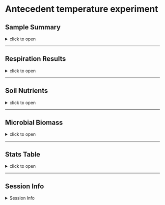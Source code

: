 Antecedent temperature experiment
================

## Sample Summary

<details>
<summary>
click to open
</summary>

Soils from northwest Alaska were homogenized and pre-incubated at -2 and
-6 degrees Celsius for three months after which they were incubated at
2,4,6,8,10 degrees Celsius for one week. After the week long incubation
soils were extracted using 0.5M K2SO4, and chloroform extracted to
measure microbial biomass and nutrient concentrations. Sub-samples were
also sent to PNNL for more comprehensive analysis of organic matter
using FTICR, NMR, GC-MS and LC-MS techniques. Lipidomics were also
performed to ascertain if there were any significant shifts lipids.

| Replicate | Pre.incubation | Incubation.ID | Incubation.temperauture | ID              | UUID                                 | X   |
|----------:|---------------:|:--------------|------------------------:|:----------------|:-------------------------------------|:----|
|         1 |             -2 | A             |                       2 | A-2-1           | 8656c258-a0e4-4755-81ed-f1d862112621 | NA  |
|         2 |             -2 | A             |                       2 | A-2-2           | 04cbe581-cd60-44ff-8322-e3c9d0f83b9b | NA  |
|         3 |             -2 | A             |                       2 | A-2-3           | 5476356e-c64f-4057-80c1-f75c811fd36e | NA  |
|         1 |             -6 | A             |                       2 | A-6-1           | 23e00139-06b9-4e24-9999-02f36c313389 | NA  |
|         2 |             -6 | A             |                       2 | A-6-2           | 0377bae3-d808-4dde-a8a3-9b68d5ef26de | NA  |
|         3 |             -6 | A             |                       2 | A-6-3           | 537028bc-b721-4650-9b07-7e9a120a86d5 | NA  |
|         1 |             -2 | B             |                       4 | B-2-1           | 440dba45-293d-4a1b-bd7e-25ab39357fa2 | NA  |
|         2 |             -2 | B             |                       4 | B-2-2           | 8245ad28-be7f-4252-a46d-5fd861c420f5 | NA  |
|         3 |             -2 | B             |                       4 | B-2-3           | 1d3baff5-e4c8-4a89-a6c1-8cff831fec47 | NA  |
|         1 |             -6 | B             |                       4 | B-6-1           | a045cdb7-4657-4366-ab08-a49b9c9780ae | NA  |
|         2 |             -6 | B             |                       4 | B-6-2           | ed8616cf-0423-43c6-a1dd-ec97431309c9 | NA  |
|         3 |             -6 | B             |                       4 | B-6-3           | 44e660ac-df81-410a-b264-e345291f1872 | NA  |
|         1 |             -2 | C             |                       6 | C-2-1           | dd528c4e-3d60-40c8-b3a6-accce911cbf9 | NA  |
|         2 |             -2 | C             |                       6 | C-2-2           | 3efde34c-2e51-4560-bfcb-164de36e563e | NA  |
|         3 |             -2 | C             |                       6 | C-2-3           | 96d60bed-37ab-4d96-818d-e43353b81425 | NA  |
|         1 |             -6 | C             |                       6 | C-6-1           | d8d73f99-589b-4559-97b6-107d71c0688c | NA  |
|         2 |             -6 | C             |                       6 | C-6-2           | fce12027-06e4-41d8-9c98-645c90cdf058 | NA  |
|         3 |             -6 | C             |                       6 | C-6-3           | 580e2f97-ae86-4b45-ae91-5f8be28d57f1 | NA  |
|         1 |             -2 | D             |                       8 | D-2-1           | a3edfe91-4286-4ded-9d74-6e59008a0f0b | NA  |
|         2 |             -2 | D             |                       8 | D-2-2           | 587708ea-5a51-49ee-b7b2-aaff43016145 | NA  |
|         3 |             -2 | D             |                       8 | D-2-3           | 571d8331-5027-49c6-9ee0-362ed7654dc5 | NA  |
|         1 |             -6 | D             |                       8 | D-6-1           | 48c5aae9-6684-4f19-bea2-28698eed6d5b | NA  |
|         2 |             -6 | D             |                       8 | D-6-2           | dc8d0e75-f57d-4236-9ef5-523c6bd7e2e1 | NA  |
|         3 |             -6 | D             |                       8 | D-6-3           | da4b7b0d-51ea-43e9-9db0-768352f0dc52 | NA  |
|         1 |             -2 | E             |                      10 | E-2-1           | 51bdcfb0-b98e-4b6d-9271-f857553c99ee | NA  |
|         2 |             -2 | E             |                      10 | E-2-2           | 1c00ea1c-ab85-41b9-9713-7f74f1aaa2fb | NA  |
|         3 |             -2 | E             |                      10 | E-2-3           | 4270be4e-67fc-4f42-811c-bb85d271bf86 | NA  |
|         1 |             -6 | E             |                      10 | E-6-1           | a5f82baa-555e-48ef-bc79-8febae160345 | NA  |
|         2 |             -6 | E             |                      10 | E-6-2           | 3bac6092-7564-4731-8411-8b5f2df33f3f | NA  |
|         3 |             -6 | E             |                      10 | E-6-3           | cefe1d73-c95e-430f-a38a-130e61f11fc9 | NA  |
|         1 |             -2 | Pre           |                      -2 | Pre-2-1         | 0301b210-e061-4847-8236-55b4604e86b9 | NA  |
|         2 |             -2 | Pre           |                      -2 | Pre-2-2         | d07b9001-0b93-4a1a-92b7-70b238a58a2c | NA  |
|         3 |             -2 | Pre           |                      -2 | Pre-2-3         | 392fb7a7-e664-482e-90e7-87a2b5fbaa6e | NA  |
|         1 |             -6 | Pre           |                      -6 | Pre-6-1         | 504ecbd1-d7bc-4c8f-9ec9-1d345bff218d | NA  |
|         2 |             -6 | Pre           |                      -6 | Pre-6-2         | a389c91b-9593-4b0f-84e7-b911e099c3e3 | NA  |
|         3 |             -6 | Pre           |                      -6 | Pre-6-3         | dec78bde-1a26-4368-a537-5b480888b90b | NA  |
|        NA |             NA |               |                      NA | Source material | e6b98a07-c63b-47a7-b872-e99320205b34 | NA  |

</details>

------------------------------------------------------------------------

## Respiration Results

<details>
<summary>
click to open
</summary>

Respiration measurements were taken daily during the incubation using a
Li-850 bench top respiration unit. Below are the respiration rates for
each sample, as well as the calculates accumulative respiration
rates.linear models are also drawn in represented color, with 95%
confidence interval.

![](AntecedentTemp_report_files/figure-gfm/unnamed-chunk-1-1.png)<!-- -->![](AntecedentTemp_report_files/figure-gfm/unnamed-chunk-1-2.png)<!-- -->![](AntecedentTemp_report_files/figure-gfm/unnamed-chunk-1-3.png)<!-- -->![](AntecedentTemp_report_files/figure-gfm/unnamed-chunk-1-4.png)<!-- -->

</details>

------------------------------------------------------------------------

## Soil Nutrients

<details>
<summary>
click to open
</summary>

Soil K2SO4 extracts were utilized to measure ammonium, Nitrate, Total
free primary amines, phosphate, Total reducing sugars. Below are the
concentration data. An asterisks indicates a significant (p\<= 0.05)
difference in pre-incubation temperature.

![](AntecedentTemp_report_files/figure-gfm/unnamed-chunk-2-1.png)<!-- -->![](AntecedentTemp_report_files/figure-gfm/unnamed-chunk-2-2.png)<!-- -->
</details>

------------------------------------------------------------------------

## Microbial Biomass

<details>
<summary>
click to open
</summary>

Soil K2SO4 extracts were utilized to measure ammonium, Nitrate, Total
free primary amines, phosphate, Total reducing sugars. Below is the
concentration data.An asterisks indicates a significant (p\<= 0.05)
difference in pre-incubation temperature.

![](AntecedentTemp_report_files/figure-gfm/unnamed-chunk-3-1.png)<!-- -->![](AntecedentTemp_report_files/figure-gfm/unnamed-chunk-3-2.png)<!-- -->![](AntecedentTemp_report_files/figure-gfm/unnamed-chunk-3-3.png)<!-- -->
</details>

------------------------------------------------------------------------

## Stats Table

<details>
<summary>
click to open
</summary>

Respiration rates were assessed using a Linear Mixed-Effects Models (lme
function from package nlme). Incubation day, incubation temperature, and
preincubation temperature were all shown to be significant. See table
below for p-values. Microbial biomass, TRS, and nutrients from terminal
extractions were assessed for incubation temperatures using an anova
analysis with interaction effects. TRS showed significant variation with
Incubation temperature, pre-incubation temperature, and interaction.
Microbial biomass carbon also showed significant variation with
pre-incubation temperature, but not incubation temperature. All
nutrients had no significant variation.

    ## $`Respiration statistics: anova(lme(Res ~ JD2 + Inc_temp + pre_inc,random = ~1|Sample_ID))`
    ## 
    ## 
    ##                numDF   denDF      F-value     p-value
    ## ------------  ------  ------  -----------  ----------
    ## (Intercept)        1     149   673.355930   0.0000000
    ## JD2                1     149    40.135389   0.0000000
    ## Inc_temp           1      27    91.448720   0.0000000
    ## pre_inc            1      27     6.956082   0.0136884
    ## 
    ## $diffres
    ## 
    ## 
    ## Table: Difference in cumulative respiration between pre incubation temperatures
    ## 
    ##  Inc_temp         -6          -2       Diff
    ## ---------  ---------  ----------  ---------
    ##         2   105.8210    90.26896   15.55202
    ##         4   148.5354   131.09775   17.43764
    ##         6   184.5535   146.32651   38.22700
    ##         8   233.7851   188.78486   45.00021
    ##        10   333.6863   261.20783   72.47846
    ## 
    ## $LastRES_aov
    ##             Df Sum Sq Mean Sq F value   Pr(>F)    
    ## pre_inc      1  10682   10682   22.84 5.51e-05 ***
    ## Inc_temp     1 132694  132694  283.75 7.53e-16 ***
    ## Residuals   27  12627     468                     
    ## ---
    ## Signif. codes:  0 '***' 0.001 '**' 0.01 '*' 0.05 '.' 0.1 ' ' 1
    ## 
    ## $`ANOVA Nutrients and Microbial biomass: aov(conc ~ pre_inc*Inc_temp)`
    ## 
    ## 
    ## Table: Extraction ANOVA results
    ## 
    ## analyte   term                df          sumsq         meansq    statistic     p.value  asterisk 
    ## --------  -----------------  ---  -------------  -------------  -----------  ----------  ---------
    ## FTN       pre_inc              2   1.374035e+04   6.870176e+03    6.4166775   0.0061033  *        
    ## FTN       Inc_temp             5   4.117262e+03   8.234524e+02    0.7690965   0.5816130  NA       
    ## FTN       pre_inc:Inc_temp     5   1.826049e+03   3.652098e+02    0.3411024   0.8826260  NA       
    ## FTN       Residuals           23   2.462552e+04   1.070675e+03           NA          NA  NA       
    ## FTOC      pre_inc              2   7.359999e+04   3.680000e+04    4.7447137   0.0188294  *        
    ## FTOC      Inc_temp             5   1.137154e+05   2.274309e+04    2.9323218   0.0343222  *        
    ## FTOC      pre_inc:Inc_temp     5   3.894616e+04   7.789231e+03    1.0042847   0.4374559  NA       
    ## FTOC      Residuals           23   1.783880e+05   7.755999e+03           NA          NA  NA       
    ## MBC       pre_inc              2   1.202135e+05   6.010674e+04    5.1910967   0.0137863  *        
    ## MBC       Inc_temp             5   1.371886e+05   2.743773e+04    2.3696491   0.0712674  NA       
    ## MBC       pre_inc:Inc_temp     5   5.070313e+04   1.014063e+04    0.8757914   0.5126424  NA       
    ## MBC       Residuals           23   2.663127e+05   1.157881e+04           NA          NA  NA       
    ## MBN       pre_inc              2   7.126838e+03   3.563419e+03    2.8206592   0.0802510  NA       
    ## MBN       Inc_temp             5   2.074324e+03   4.148649e+02    0.3283903   0.8906130  NA       
    ## MBN       pre_inc:Inc_temp     5   3.892345e+03   7.784691e+02    0.6162048   0.6886524  NA       
    ## MBN       Residuals           23   2.905655e+04   1.263328e+03           NA          NA  NA       
    ## NH4       pre_inc              2   2.146117e+00   1.073059e+00    0.9493991   0.4016231  NA       
    ## NH4       Inc_temp             5   4.072849e+00   8.145698e-01    0.7206986   0.6146177  NA       
    ## NH4       pre_inc:Inc_temp     5   9.671207e-01   1.934241e-01    0.1711339   0.9706936  NA       
    ## NH4       Residuals           23   2.599576e+01   1.130250e+00           NA          NA  NA       
    ## NO3       pre_inc              2   2.242756e+02   1.121378e+02    2.9983485   0.0696405  NA       
    ## NO3       Inc_temp             5   2.223114e+02   4.446229e+01    1.1888359   0.3452741  NA       
    ## NO3       pre_inc:Inc_temp     5   6.752124e+01   1.350425e+01    0.3610776   0.8697562  NA       
    ## NO3       Residuals           23   8.601966e+02   3.739985e+01           NA          NA  NA       
    ## PO4       pre_inc              2   2.504600e-03   1.252300e-03    0.0597511   0.9421447  NA       
    ## PO4       Inc_temp             5   9.523150e-02   1.904630e-02    0.9087411   0.4925102  NA       
    ## PO4       pre_inc:Inc_temp     5   3.795490e-02   7.591000e-03    0.3621820   0.8690340  NA       
    ## PO4       Residuals           23   4.820571e-01   2.095900e-02           NA          NA  NA       
    ## TFPA      pre_inc              2   4.188969e+02   2.094485e+02    0.3780633   0.6893668  NA       
    ## TFPA      Inc_temp             5   6.149137e+03   1.229827e+03    2.2198899   0.0869289  NA       
    ## TFPA      pre_inc:Inc_temp     5   4.486744e+02   8.973488e+01    0.1619752   0.9739754  NA       
    ## TFPA      Residuals           23   1.274209e+04   5.540037e+02           NA          NA  NA       
    ## TN        pre_inc              2   9.744179e+03   4.872089e+03   23.0230379   0.0000032  *        
    ## TN        Inc_temp             5   5.353449e+02   1.070690e+02    0.5059540   0.7687186  NA       
    ## TN        pre_inc:Inc_temp     5   1.340024e+03   2.680048e+02    1.2664557   0.3118854  NA       
    ## TN        Residuals           23   4.867214e+03   2.116180e+02           NA          NA  NA       
    ## TOC       pre_inc              2   1.379211e+04   6.896054e+03    2.4475263   0.1087195  NA       
    ## TOC       Inc_temp             5   6.146780e+03   1.229356e+03    0.4363193   0.8185354  NA       
    ## TOC       pre_inc:Inc_temp     5   2.361653e+04   4.723305e+03    1.6763810   0.1803319  NA       
    ## TOC       Residuals           23   6.480389e+04   2.817561e+03           NA          NA  NA       
    ## TRS       pre_inc              2   1.448907e-01   7.244540e-02   42.0381109   0.0000000  *        
    ## TRS       Inc_temp             5   1.822171e-01   3.644340e-02   21.1471412   0.0000001  *        
    ## TRS       pre_inc:Inc_temp     5   1.165281e-01   2.330560e-02   13.5236326   0.0000033  *        
    ## TRS       Residuals           23   3.963650e-02   1.723300e-03           NA          NA  NA       
    ## 
    ## $all_aov
    ## 
    ## 
    ## analyte   Inc_temp   term       df          sumsq         meansq    statistic     p.value  asterisk   pre_inc 
    ## --------  ---------  --------  ---  -------------  -------------  -----------  ----------  ---------  --------
    ## FTN       10         pre_inc     1   9.704188e+02   9.704188e+02    1.0086673   0.3720485  NA         -2      
    ## FTN       2          pre_inc     1   5.529072e+01   5.529072e+01    0.0396834   0.8518172  NA         -2      
    ## FTN       4          pre_inc     1   2.986152e+02   2.986152e+02    0.2928154   0.6171500  NA         -2      
    ## FTN       6          pre_inc     1   1.113389e+03   1.113389e+03    1.1433392   0.3451813  NA         -2      
    ## FTN       8          pre_inc     1   1.696253e+01   1.696253e+01    0.0109344   0.9217523  NA         -2      
    ## FTN       Pre        pre_inc     1   1.127396e+03   1.127396e+03    2.3056970   0.2035151  NA         -2      
    ## FTOC      10         pre_inc     1   1.920856e+04   1.920856e+04    5.4031229   0.0807406  NA         -2      
    ## FTOC      2          pre_inc     1   6.554433e+03   6.554433e+03    3.2794098   0.1443938  NA         -2      
    ## FTOC      4          pre_inc     1   1.325938e+03   1.325938e+03    0.0680030   0.8071419  NA         -2      
    ## FTOC      6          pre_inc     1   4.974039e+04   4.974039e+04   15.9326006   0.0162437  *          -2      
    ## FTOC      8          pre_inc     1   1.637648e+04   1.637648e+04    1.1453960   0.3447969  NA         -2      
    ## FTOC      Pre        pre_inc     1   3.756575e+02   3.756575e+02    0.2937685   0.6165971  NA         -2      
    ## MBC       10         pre_inc     1   1.389823e+04   1.389823e+04    1.9848722   0.2316627  NA         -2      
    ## MBC       2          pre_inc     1   1.363457e+04   1.363457e+04    1.1527277   0.3434327  NA         -2      
    ## MBC       4          pre_inc     1   2.841043e+03   2.841043e+03    0.1145369   0.7520553  NA         -2      
    ## MBC       6          pre_inc     1   5.573124e+04   5.573124e+04   29.6434496   0.0055263  *          -2      
    ## MBC       8          pre_inc     1   7.862607e+04   7.862607e+04    3.8526903   0.1211613  NA         -2      
    ## MBC       Pre        pre_inc     1   3.431506e+01   3.431506e+01    0.0123831   0.9167550  NA         -2      
    ## MBN       10         pre_inc     1   1.233809e+03   1.233809e+03    1.2071428   0.3335874  NA         -2      
    ## MBN       2          pre_inc     1   2.139296e+03   2.139296e+03    1.2370392   0.3283795  NA         -2      
    ## MBN       4          pre_inc     1   8.822089e+02   8.822089e+02    1.2989685   0.3180166  NA         -2      
    ## MBN       6          pre_inc     1   2.730024e+03   2.730024e+03    4.7993456   0.0936146  NA         -2      
    ## MBN       8          pre_inc     1   1.983172e+02   1.983172e+02    0.1055512   0.7615490  NA         -2      
    ## MBN       Pre        pre_inc     1   2.234213e+03   2.234213e+03    1.4646347   0.2928175  NA         -2      
    ## NH4       10         pre_inc     1   5.683342e-01   5.683342e-01    0.2529979   0.6414052  NA         -2      
    ## NH4       2          pre_inc     1   7.612635e-01   7.612635e-01    1.5405192   0.2823559  NA         -2      
    ## NH4       4          pre_inc     1   2.492229e-01   2.492229e-01    0.2016086   0.6766778  NA         -2      
    ## NH4       6          pre_inc     1   4.177801e-01   4.177801e-01    0.3469364   0.5875093  NA         -2      
    ## NH4       8          pre_inc     1   1.263096e-01   1.263096e-01    0.1111304   0.7556028  NA         -2      
    ## NH4       Pre        pre_inc     1   1.099181e+00   1.099181e+00    1.4060443   0.3013391  NA         -2      
    ## NO3       10         pre_inc     1   1.141018e+01   1.141018e+01    0.4077239   0.5578544  NA         -2      
    ## NO3       2          pre_inc     1   1.038974e+01   1.038974e+01    0.2907553   0.6183494  NA         -2      
    ## NO3       4          pre_inc     1   2.983945e+01   2.983945e+01    0.6729559   0.4580939  NA         -2      
    ## NO3       6          pre_inc     1   1.554907e+02   1.554907e+02    1.8269956   0.2478633  NA         -2      
    ## NO3       8          pre_inc     1   7.607999e+00   7.607999e+00    0.4375319   0.5444752  NA         -2      
    ## NO3       Pre        pre_inc     1   4.723382e+00   4.723382e+00    0.3050063   0.6101664  NA         -2      
    ## PO4       10         pre_inc     1   1.171390e-02   1.171390e-02    0.3990182   0.5618972  NA         -2      
    ## PO4       2          pre_inc     1   9.147100e-03   9.147100e-03    0.2682536   0.6318337  NA         -2      
    ## PO4       4          pre_inc     1   2.241500e-03   2.241500e-03    0.2457036   0.6461146  NA         -2      
    ## PO4       6          pre_inc     1   5.686900e-03   5.686900e-03    0.4691925   0.5309901  NA         -2      
    ## PO4       8          pre_inc     1   8.714200e-03   8.714200e-03    0.2531989   0.6412767  NA         -2      
    ## PO4       Pre        pre_inc     1   4.029000e-03   4.029000e-03    0.2752604   0.6275571  NA         -2      
    ## TFPA      10         pre_inc     1   1.002549e+02   1.002549e+02    0.1521958   0.7163292  NA         -2      
    ## TFPA      2          pre_inc     1   1.354703e+02   1.354703e+02    0.3576545   0.5820257  NA         -2      
    ## TFPA      4          pre_inc     1   5.460927e+01   5.460927e+01    0.1153671   0.7511998  NA         -2      
    ## TFPA      6          pre_inc     1   1.749194e+01   1.749194e+01    0.0150410   0.9083058  NA         -2      
    ## TFPA      8          pre_inc     1   1.527346e+02   1.527346e+02    0.7731629   0.4288928  NA         -2      
    ## TFPA      Pre        pre_inc     1   3.533799e+01   3.533799e+01    0.0420384   0.8475575  NA         -2      
    ## TN        10         pre_inc     1   1.579319e+01   1.579319e+01    0.1152980   0.7512709  NA         -2      
    ## TN        2          pre_inc     1   1.506740e+03   1.506740e+03   48.1175133   0.0022680  *          -2      
    ## TN        4          pre_inc     1   1.542940e+02   1.542940e+02    1.8952615   0.2406422  NA         -2      
    ## TN        6          pre_inc     1   3.565357e+02   3.565357e+02    0.9268975   0.3901903  NA         -2      
    ## TN        8          pre_inc     1   9.928019e+01   9.928019e+01    1.1578896   0.3424777  NA         -2      
    ## TN        Pre        pre_inc     1   1.874366e+02   1.874366e+02    0.5665436   0.4935086  NA         -2      
    ## TOC       10         pre_inc     1   4.286625e+02   4.286625e+02    0.1547583   0.7140965  NA         -2      
    ## TOC       2          pre_inc     1   1.282193e+03   1.282193e+03    0.2382082   0.6510487  NA         -2      
    ## TOC       4          pre_inc     1   8.048758e+03   8.048758e+03    3.0385624   0.1562622  NA         -2      
    ## TOC       6          pre_inc     1   1.702795e+02   1.702795e+02    0.0639856   0.8127719  NA         -2      
    ## TOC       8          pre_inc     1   2.323575e+04   2.323575e+04   12.0526479   0.0255442  *          -2      
    ## TOC       Pre        pre_inc     1   1.828979e+02   1.828979e+02    0.1837768   0.6902250  NA         -2      
    ## TRS       10         pre_inc     1   2.307700e-03   2.307700e-03    3.5962040   0.1307860  NA         -2      
    ## TRS       2          pre_inc     1   4.489800e-03   4.489800e-03    3.6300889   0.1294484  NA         -2      
    ## TRS       4          pre_inc     1   9.825300e-03   9.825300e-03    1.7912618   0.2517831  NA         -2      
    ## TRS       6          pre_inc     1   1.962000e-03   1.962000e-03    3.2171051   0.1473268  NA         -2      
    ## TRS       8          pre_inc     1   3.718600e-03   3.718600e-03    3.3399134   0.1416310  NA         -2      
    ## TRS       Pre        pre_inc     1   1.403133e-01   1.403133e-01   18.1841703   0.0130091  *          -2      
    ## 
    ## $Dunnett_label_all
    ## 
    ## 
    ## Table: Dunnett test results comparing T0 and pre incubations to all
    ## 
    ## analyte   pre_inc     Incubation.ID         pval  pre   Inc_temp 
    ## --------  ----------  --------------  ----------  ----  ---------
    ## FTN       -2 vs pre   A                0.9979413        2        
    ## FTN       -2 vs pre   B                0.7681905        4        
    ## FTN       -2 vs pre   C                0.6760819        6        
    ## FTN       -2 vs pre   D                0.9965021        8        
    ## FTN       -2 vs pre   E                0.9980328        10       
    ## FTN       -6 vs pre   A                0.6560239        2        
    ## FTN       -6 vs pre   B                0.3715264        4        
    ## FTN       -6 vs pre   C                0.5832674        6        
    ## FTN       -6 vs pre   D                0.4015405        8        
    ## FTN       -6 vs pre   E                0.9914342        10       
    ## FTN       -2 vs T0    A                0.0011579  *     2        
    ## FTN       -2 vs T0    B                0.0001090  *     4        
    ## FTN       -2 vs T0    C                0.0001265  *     6        
    ## FTN       -2 vs T0    D                0.0005455  *     8        
    ## FTN       -2 vs T0    E                0.0043965  *     10       
    ## FTN       -2 vs T0    Pre              0.0153008  *     Pre      
    ## FTN       -6 vs T0    A                0.0010798  *     2        
    ## FTN       -6 vs T0    B                0.0001303  *     4        
    ## FTN       -6 vs T0    C                0.0001549  *     6        
    ## FTN       -6 vs T0    D                0.0004764  *     8        
    ## FTN       -6 vs T0    E                0.0044290  *     10       
    ## FTN       -6 vs T0    Pre              0.0153128  *     Pre      
    ## FTOC      -2 vs pre   A                0.7962177        2        
    ## FTOC      -2 vs pre   B                0.8238421        4        
    ## FTOC      -2 vs pre   C                0.0440257  *     6        
    ## FTOC      -2 vs pre   D                0.1579983        8        
    ## FTOC      -2 vs pre   E                0.9916722        10       
    ## FTOC      -6 vs pre   A                0.9987342        2        
    ## FTOC      -6 vs pre   B                0.3868210        4        
    ## FTOC      -6 vs pre   C                0.9369373        6        
    ## FTOC      -6 vs pre   D                0.7574021        8        
    ## FTOC      -6 vs pre   E                0.7739932        10       
    ## FTOC      -2 vs T0    A                0.7717669        2        
    ## FTOC      -2 vs T0    B                0.2918679        4        
    ## FTOC      -2 vs T0    C                0.0793810        6        
    ## FTOC      -2 vs T0    D                0.1314621        8        
    ## FTOC      -2 vs T0    E                1.0000000        10       
    ## FTOC      -2 vs T0    Pre              0.9994284        Pre      
    ## FTOC      -6 vs T0    A                0.7717901        2        
    ## FTOC      -6 vs T0    B                0.2922484        4        
    ## FTOC      -6 vs T0    C                0.0793801        6        
    ## FTOC      -6 vs T0    D                0.1314310        8        
    ## FTOC      -6 vs T0    E                1.0000000        10       
    ## FTOC      -6 vs T0    Pre              0.9994286        Pre      
    ## MBC       -2 vs pre   A                0.7994171        2        
    ## MBC       -2 vs pre   B                0.5890417        4        
    ## MBC       -2 vs pre   C                0.1497852        6        
    ## MBC       -2 vs pre   D                0.0716158        8        
    ## MBC       -2 vs pre   E                0.9972871        10       
    ## MBC       -6 vs pre   A                1.0000000        2        
    ## MBC       -6 vs pre   B                0.7529607        4        
    ## MBC       -6 vs pre   C                0.9976522        6        
    ## MBC       -6 vs pre   D                0.9946301        8        
    ## MBC       -6 vs pre   E                0.8993364        10       
    ## MBC       -2 vs T0    A                0.9736075        2        
    ## MBC       -2 vs T0    B                0.5470266        4        
    ## MBC       -2 vs T0    C                0.4042268        6        
    ## MBC       -2 vs T0    D                0.2480643        8        
    ## MBC       -2 vs T0    E                0.9998140        10       
    ## MBC       -2 vs T0    Pre              1.0000000        Pre      
    ## MBC       -6 vs T0    A                0.9736156        2        
    ## MBC       -6 vs T0    B                0.5469190        4        
    ## MBC       -6 vs T0    C                0.4043105        6        
    ## MBC       -6 vs T0    D                0.2483009        8        
    ## MBC       -6 vs T0    E                0.9998143        10       
    ## MBC       -6 vs T0    Pre              1.0000000        Pre      
    ## MBN       -2 vs pre   A                0.9603288        2        
    ## MBN       -2 vs pre   B                0.9438618        4        
    ## MBN       -2 vs pre   C                0.7635565        6        
    ## MBN       -2 vs pre   D                0.9987577        8        
    ## MBN       -2 vs pre   E                0.9999821        10       
    ## MBN       -6 vs pre   A                0.9424309        2        
    ## MBN       -6 vs pre   B                0.6471013        4        
    ## MBN       -6 vs pre   C                0.8185986        6        
    ## MBN       -6 vs pre   D                0.4536713        8        
    ## MBN       -6 vs pre   E                0.9842675        10       
    ## MBN       -2 vs T0    A                0.4547279        2        
    ## MBN       -2 vs T0    B                0.2636467        4        
    ## MBN       -2 vs T0    C                0.2357440        6        
    ## MBN       -2 vs T0    D                0.4766521        8        
    ## MBN       -2 vs T0    E                0.7313977        10       
    ## MBN       -2 vs T0    Pre              0.9286402        Pre      
    ## MBN       -6 vs T0    A                0.4547370        2        
    ## MBN       -6 vs T0    B                0.2639751        4        
    ## MBN       -6 vs T0    C                0.2359799        6        
    ## MBN       -6 vs T0    D                0.4765882        8        
    ## MBN       -6 vs T0    E                0.7314265        10       
    ## MBN       -6 vs T0    Pre              0.9286234        Pre      
    ## NH4       -2 vs pre   A                0.9995384        2        
    ## NH4       -2 vs pre   B                0.9581902        4        
    ## NH4       -2 vs pre   C                0.9999902        6        
    ## NH4       -2 vs pre   D                0.9942139        8        
    ## NH4       -2 vs pre   E                0.7215188        10       
    ## NH4       -6 vs pre   A                0.9948835        2        
    ## NH4       -6 vs pre   B                0.7334408        4        
    ## NH4       -6 vs pre   C                0.9988618        6        
    ## NH4       -6 vs pre   D                0.8326838        8        
    ## NH4       -6 vs pre   E                0.5844485        10       
    ## NH4       -2 vs T0    A                0.3653934        2        
    ## NH4       -2 vs T0    B                0.8657237        4        
    ## NH4       -2 vs T0    C                0.2262959        6        
    ## NH4       -2 vs T0    D                0.3523098        8        
    ## NH4       -2 vs T0    E                0.9973346        10       
    ## NH4       -2 vs T0    Pre              0.1816059        Pre      
    ## NH4       -6 vs T0    A                0.3657852        2        
    ## NH4       -6 vs T0    B                0.8657226        4        
    ## NH4       -6 vs T0    C                0.2262874        6        
    ## NH4       -6 vs T0    D                0.3523428        8        
    ## NH4       -6 vs T0    E                0.9973352        10       
    ## NH4       -6 vs T0    Pre              0.1816166        Pre      
    ## NO3       -2 vs pre   A                0.9962806        2        
    ## NO3       -2 vs pre   B                0.9779561        4        
    ## NO3       -2 vs pre   C                0.9033214        6        
    ## NO3       -2 vs pre   D                0.9714382        8        
    ## NO3       -2 vs pre   E                0.7132988        10       
    ## NO3       -6 vs pre   A                0.9998735        2        
    ## NO3       -6 vs pre   B                0.7489561        4        
    ## NO3       -6 vs pre   C                0.8231929        6        
    ## NO3       -6 vs pre   D                0.9486330        8        
    ## NO3       -6 vs pre   E                0.5939799        10       
    ## NO3       -2 vs T0    A                0.9995940        2        
    ## NO3       -2 vs T0    B                0.3616761        4        
    ## NO3       -2 vs T0    C                0.9353890        6        
    ## NO3       -2 vs T0    D                0.5144187        8        
    ## NO3       -2 vs T0    E                0.1398577        10       
    ## NO3       -2 vs T0    Pre              0.9690962        Pre      
    ## NO3       -6 vs T0    A                0.9995935        2        
    ## NO3       -6 vs T0    B                0.3614356        4        
    ## NO3       -6 vs T0    C                0.9353961        6        
    ## NO3       -6 vs T0    D                0.5143105        8        
    ## NO3       -6 vs T0    E                0.1399355        10       
    ## NO3       -6 vs T0    Pre              0.9690942        Pre      
    ## PO4       -2 vs pre   A                0.9598565        2        
    ## PO4       -2 vs pre   B                0.9577298        4        
    ## PO4       -2 vs pre   C                0.9999999        6        
    ## PO4       -2 vs pre   D                0.9962457        8        
    ## PO4       -2 vs pre   E                0.9040593        10       
    ## PO4       -6 vs pre   A                0.9896203        2        
    ## PO4       -6 vs pre   B                0.4902208        4        
    ## PO4       -6 vs pre   C                0.8111585        6        
    ## PO4       -6 vs pre   D                0.9164301        8        
    ## PO4       -6 vs pre   E                0.9771024        10       
    ## PO4       -2 vs T0    A                0.8712547        2        
    ## PO4       -2 vs T0    B                0.9999761        4        
    ## PO4       -2 vs T0    C                0.7960811        6        
    ## PO4       -2 vs T0    D                0.5392562        8        
    ## PO4       -2 vs T0    E                0.9486926        10       
    ## PO4       -2 vs T0    Pre              0.3888164        Pre      
    ## PO4       -6 vs T0    A                0.8711275        2        
    ## PO4       -6 vs T0    B                0.9999761        4        
    ## PO4       -6 vs T0    C                0.7961329        6        
    ## PO4       -6 vs T0    D                0.5390815        8        
    ## PO4       -6 vs T0    E                0.9486882        10       
    ## PO4       -6 vs T0    Pre              0.3891995        Pre      
    ## TFPA      -2 vs pre   A                0.6773760        2        
    ## TFPA      -2 vs pre   B                0.9748824        4        
    ## TFPA      -2 vs pre   C                0.6027642        6        
    ## TFPA      -2 vs pre   D                0.9379049        8        
    ## TFPA      -2 vs pre   E                0.4642096        10       
    ## TFPA      -6 vs pre   A                0.5750847        2        
    ## TFPA      -6 vs pre   B                0.9694025        4        
    ## TFPA      -6 vs pre   C                0.8846922        6        
    ## TFPA      -6 vs pre   D                0.9999960        8        
    ## TFPA      -6 vs pre   E                0.4214289        10       
    ## TFPA      -2 vs T0    A                0.1496490        2        
    ## TFPA      -2 vs T0    B                0.6860061        4        
    ## TFPA      -2 vs T0    C                0.2578813        6        
    ## TFPA      -2 vs T0    D                0.9163924        8        
    ## TFPA      -2 vs T0    E                0.0619437        10       
    ## TFPA      -2 vs T0    Pre              0.9980040        Pre      
    ## TFPA      -6 vs T0    A                0.1496100        2        
    ## TFPA      -6 vs T0    B                0.6860304        4        
    ## TFPA      -6 vs T0    C                0.2580943        6        
    ## TFPA      -6 vs T0    D                0.9163631        8        
    ## TFPA      -6 vs T0    E                0.0619279        10       
    ## TFPA      -6 vs T0    Pre              0.9980049        Pre      
    ## TN        -2 vs pre   A                0.9259280        2        
    ## TN        -2 vs pre   B                0.9209413        4        
    ## TN        -2 vs pre   C                0.9997501        6        
    ## TN        -2 vs pre   D                0.5477260        8        
    ## TN        -2 vs pre   E                0.9931486        10       
    ## TN        -6 vs pre   A                0.5232559        2        
    ## TN        -6 vs pre   B                0.7784432        4        
    ## TN        -6 vs pre   C                0.8763919        6        
    ## TN        -6 vs pre   D                0.9994300        8        
    ## TN        -6 vs pre   E                0.9958018        10       
    ## TN        -2 vs T0    A                0.0010009  *     2        
    ## TN        -2 vs T0    B                0.0001245  *     4        
    ## TN        -2 vs T0    C                0.0003673  *     6        
    ## TN        -2 vs T0    D                0.0001178  *     8        
    ## TN        -2 vs T0    E                0.0009335  *     10       
    ## TN        -2 vs T0    Pre              0.0012234  *     Pre      
    ## TN        -6 vs T0    A                0.0008672  *     2        
    ## TN        -6 vs T0    B                0.0001464  *     4        
    ## TN        -6 vs T0    C                0.0003350  *     6        
    ## TN        -6 vs T0    D                0.0002123  *     8        
    ## TN        -6 vs T0    E                0.0011472  *     10       
    ## TN        -6 vs T0    Pre              0.0011630  *     Pre      
    ## TOC       -2 vs pre   A                0.9813098        2        
    ## TOC       -2 vs pre   B                0.5937603        4        
    ## TOC       -2 vs pre   C                1.0000000        6        
    ## TOC       -2 vs pre   D                0.1714814        8        
    ## TOC       -2 vs pre   E                1.0000000        10       
    ## TOC       -6 vs pre   A                0.9874485        2        
    ## TOC       -6 vs pre   B                0.9344477        4        
    ## TOC       -6 vs pre   C                0.9792103        6        
    ## TOC       -6 vs pre   D                0.7923686        8        
    ## TOC       -6 vs pre   E                0.9998896        10       
    ## TOC       -2 vs T0    A                0.9924591        2        
    ## TOC       -2 vs T0    B                0.9999973        4        
    ## TOC       -2 vs T0    C                0.9138902        6        
    ## TOC       -2 vs T0    D                0.9996461        8        
    ## TOC       -2 vs T0    E                0.9966912        10       
    ## TOC       -2 vs T0    Pre              0.9884523        Pre      
    ## TOC       -6 vs T0    A                0.9924580        2        
    ## TOC       -6 vs T0    B                0.9999973        4        
    ## TOC       -6 vs T0    C                0.9138572        6        
    ## TOC       -6 vs T0    D                0.9996463        8        
    ## TOC       -6 vs T0    E                0.9966866        10       
    ## TOC       -6 vs T0    Pre              0.9884551        Pre      
    ## TRS       -2 vs pre   A                0.9999005        2        
    ## TRS       -2 vs pre   B                0.9999962        4        
    ## TRS       -2 vs pre   C                0.9970319        6        
    ## TRS       -2 vs pre   D                0.3957445        8        
    ## TRS       -2 vs pre   E                0.0646227        10       
    ## TRS       -6 vs pre   A                0.0000222  *     2        
    ## TRS       -6 vs pre   B                0.0000685  *     4        
    ## TRS       -6 vs pre   C                0.0000028  *     6        
    ## TRS       -6 vs pre   D                0.0000001  *     8        
    ## TRS       -6 vs pre   E                0.0000000  *     10       
    ## TRS       -2 vs T0    A                0.0063099  *     2        
    ## TRS       -2 vs T0    B                0.0063384  *     4        
    ## TRS       -2 vs T0    C                0.0010625  *     6        
    ## TRS       -2 vs T0    D                0.0000725  *     8        
    ## TRS       -2 vs T0    E                0.0000011  *     10       
    ## TRS       -2 vs T0    Pre              0.4923386        Pre      
    ## TRS       -6 vs T0    A                0.0062211  *     2        
    ## TRS       -6 vs T0    B                0.0065978  *     4        
    ## TRS       -6 vs T0    C                0.0010270  *     6        
    ## TRS       -6 vs T0    D                0.0000558  *     8        
    ## TRS       -6 vs T0    E                0.0000007  *     10       
    ## TRS       -6 vs T0    Pre              0.4925597        Pre      
    ## 
    ## $all_aov3
    ## 
    ## 
    ## Table: Extraction ANOVA results nutrients and TRS
    ## 
    ## analyte   term                df          sumsq         meansq    statistic     p.value  asterisk 
    ## --------  -----------------  ---  -------------  -------------  -----------  ----------  ---------
    ## NH4       pre_inc              2   2.146117e+00      1.0730587    0.9493991   0.4016231  NA       
    ## NH4       Inc_temp             5   4.072849e+00      0.8145698    0.7206986   0.6146177  NA       
    ## NH4       pre_inc:Inc_temp     5   9.671207e-01      0.1934241    0.1711339   0.9706936  NA       
    ## NH4       Residuals           23   2.599576e+01      1.1302503           NA          NA  NA       
    ## NO3       pre_inc              2   2.242756e+02    112.1377965    2.9983485   0.0696405  NA       
    ## NO3       Inc_temp             5   2.223114e+02     44.4622878    1.1888359   0.3452741  NA       
    ## NO3       pre_inc:Inc_temp     5   6.752124e+01     13.5042488    0.3610776   0.8697562  NA       
    ## NO3       Residuals           23   8.601966e+02     37.3998535           NA          NA  NA       
    ## PO4       pre_inc              2   2.504600e-03      0.0012523    0.0597511   0.9421447  NA       
    ## PO4       Inc_temp             5   9.523150e-02      0.0190463    0.9087411   0.4925102  NA       
    ## PO4       pre_inc:Inc_temp     5   3.795490e-02      0.0075910    0.3621820   0.8690340  NA       
    ## PO4       Residuals           23   4.820571e-01      0.0209590           NA          NA  NA       
    ## TFPA      pre_inc              2   4.188969e+02    209.4484748    0.3780633   0.6893668  NA       
    ## TFPA      Inc_temp             5   6.149137e+03   1229.8273211    2.2198899   0.0869289  NA       
    ## TFPA      pre_inc:Inc_temp     5   4.486744e+02     89.7348786    0.1619752   0.9739754  NA       
    ## TFPA      Residuals           23   1.274209e+04    554.0037414           NA          NA  NA       
    ## TRS       pre_inc              2   1.448907e-01      0.0724454   42.0381109   0.0000000  *        
    ## TRS       Inc_temp             5   1.822171e-01      0.0364434   21.1471412   0.0000001  *        
    ## TRS       pre_inc:Inc_temp     5   1.165281e-01      0.0233056   13.5236326   0.0000033  *        
    ## TRS       Residuals           23   3.963650e-02      0.0017233           NA          NA  NA       
    ## 
    ## $all_aov4
    ## 
    ## 
    ## Table: Extraction ANOVA results microbial biomass
    ## 
    ## analyte   term                df        sumsq       meansq   statistic     p.value  asterisk 
    ## --------  -----------------  ---  -----------  -----------  ----------  ----------  ---------
    ## MBC       pre_inc              2   120213.484   60106.7422   5.1910967   0.0137863  *        
    ## MBC       Inc_temp             5   137188.626   27437.7252   2.3696491   0.0712674  NA       
    ## MBC       pre_inc:Inc_temp     5    50703.129   10140.6258   0.8757914   0.5126424  NA       
    ## MBC       Residuals           23   266312.717   11578.8138          NA          NA  NA       
    ## MBN       pre_inc              2     7126.838    3563.4189   2.8206592   0.0802510  NA       
    ## MBN       Inc_temp             5     2074.324     414.8649   0.3283903   0.8906130  NA       
    ## MBN       pre_inc:Inc_temp     5     3892.345     778.4691   0.6162048   0.6886524  NA       
    ## MBN       Residuals           23    29056.553    1263.3284          NA          NA  NA

</details>

------------------------------------------------------------------------

## Session Info

<details>
<summary>
Session Info
</summary>

Date run: 2023-05-03

    ## R version 4.2.3 (2023-03-15 ucrt)
    ## Platform: x86_64-w64-mingw32/x64 (64-bit)
    ## Running under: Windows 10 x64 (build 19045)
    ## 
    ## Matrix products: default
    ## 
    ## locale:
    ## [1] LC_COLLATE=English_United States.utf8 
    ## [2] LC_CTYPE=English_United States.utf8   
    ## [3] LC_MONETARY=English_United States.utf8
    ## [4] LC_NUMERIC=C                          
    ## [5] LC_TIME=English_United States.utf8    
    ## 
    ## attached base packages:
    ## [1] grid      stats     graphics  grDevices utils     datasets  methods  
    ## [8] base     
    ## 
    ## other attached packages:
    ##  [1] pmartR_2.3.0      agricolae_1.3-5   knitr_1.42        nlme_3.1-162     
    ##  [5] cowplot_1.1.1     ggpubr_0.6.0      janitor_2.2.0     pracma_2.4.2     
    ##  [9] reshape2_1.4.4    ggbiplot_0.55     scales_1.2.1      plyr_1.8.8       
    ## [13] vegan_2.6-4       lattice_0.20-45   permute_0.9-7     lubridate_1.9.2  
    ## [17] forcats_1.0.0     stringr_1.5.0     dplyr_1.1.1       purrr_1.0.1      
    ## [21] readr_2.1.4       tidyr_1.3.0       tibble_3.2.1      ggplot2_3.4.2    
    ## [25] tidyverse_2.0.0   tarchetypes_0.7.5 targets_0.14.3   
    ## 
    ## loaded via a namespace (and not attached):
    ##  [1] colorspace_2.1-0   ggsignif_0.6.4     ellipsis_0.3.2     snakecase_0.11.0  
    ##  [5] fs_1.6.1           rstudioapi_0.14    farver_2.1.1       listenv_0.9.0     
    ##  [9] furrr_0.3.1        fansi_1.0.4        codetools_0.2-19   splines_4.2.3     
    ## [13] cachem_1.0.7       polynom_1.4-1      jsonlite_1.8.4     broom_1.0.4       
    ## [17] cluster_2.1.4      shiny_1.7.4        compiler_4.2.3     backports_1.4.1   
    ## [21] Matrix_1.5-3       fastmap_1.1.1      cli_3.6.0          later_1.3.0       
    ## [25] htmltools_0.5.4    tools_4.2.3        igraph_1.4.1       gtable_0.3.3      
    ## [29] glue_1.6.2         Rcpp_1.0.10        carData_3.0-5      jquerylib_0.1.4   
    ## [33] vctrs_0.6.0        iterators_1.0.14   xfun_0.38          globals_0.16.2    
    ## [37] ps_1.7.2           timechange_0.2.0   mime_0.12          miniUI_0.1.1.1    
    ## [41] lifecycle_1.0.3    rstatix_0.7.2      future_1.32.0      MASS_7.3-58.2     
    ## [45] hms_1.1.2          promises_1.2.0.1   parallel_4.2.3     yaml_2.3.7        
    ## [49] sass_0.4.5         labelled_2.10.0    ggExtra_0.10.0     stringi_1.7.12    
    ## [53] highr_0.10         klaR_1.7-1         AlgDesign_1.2.1    foreach_1.5.2     
    ## [57] rlang_1.1.0        pkgconfig_2.0.3    evaluate_0.20      labeling_0.4.2    
    ## [61] processx_3.8.0     tidyselect_1.2.0   parallelly_1.35.0  magrittr_2.0.3    
    ## [65] R6_2.5.1           generics_0.1.3     base64url_1.4      combinat_0.0-8    
    ## [69] pillar_1.9.0       haven_2.5.2        withr_2.5.0        mgcv_1.8-42       
    ## [73] abind_1.4-5        car_3.1-1          questionr_0.7.8    utf8_1.2.3        
    ## [77] tzdb_0.3.0         rmarkdown_2.21     future.callr_0.8.1 data.table_1.14.8 
    ## [81] callr_3.7.3        digest_0.6.31      xtable_1.8-4       httpuv_1.6.9      
    ## [85] munsell_0.5.0      bslib_0.4.2

</details>
